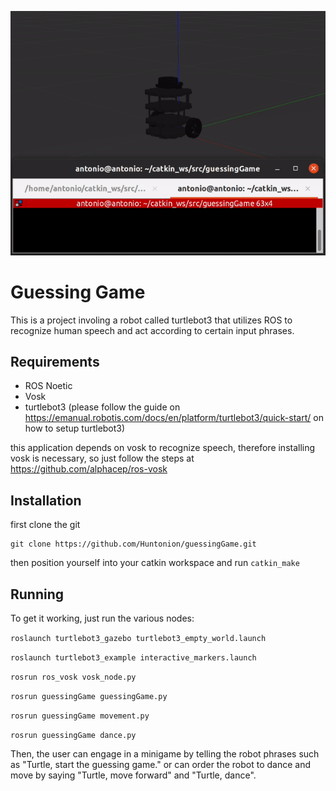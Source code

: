 ![](https://github.com/Huntonion/guessingGame/blob/main/media/turtle.gif)

# Guessing Game

This is a project involing a robot called turtlebot3 that utilizes ROS to recognize human speech and act according to certain input phrases. 

## Requirements

- ROS Noetic 
- Vosk
- turtlebot3 (please follow the guide on https://emanual.robotis.com/docs/en/platform/turtlebot3/quick-start/ on how to setup turtlebot3)

this application depends on vosk to recognize speech, therefore installing vosk is necessary, so just follow the steps at https://github.com/alphacep/ros-vosk

## Installation

first clone the git
```
git clone https://github.com/Huntonion/guessingGame.git
```

then position yourself into your catkin workspace and run `catkin_make`

## Running

To get it working, just run the various nodes:

`roslaunch turtlebot3_gazebo turtlebot3_empty_world.launch`

`roslaunch turtlebot3_example interactive_markers.launch`

`rosrun ros_vosk vosk_node.py`

`rosrun guessingGame guessingGame.py`

`rosrun guessingGame movement.py`

`rosrun guessingGame dance.py`

Then, the user can engage in a minigame by telling the robot phrases such as "Turtle, start the guessing game." or can order the robot to dance and move by saying "Turtle, move forward" and "Turtle, dance".
